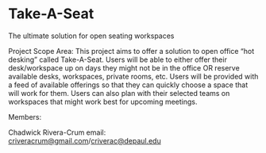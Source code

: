 # Take-A-Seat
The ultimate solution for open seating workspaces

Project Scope Area: 
This project aims to offer a solution to open office “hot desking” called Take-A-Seat.  Users will be able to either offer their desk/workspace up on days they might not be in the office OR reserve available desks, workspaces, private rooms, etc. Users will be provided with a feed of available offerings so that they can quickly choose a space that will work for them. Users can also plan with their selected teams on workspaces that might work best for upcoming meetings.

Members:

Chadwick Rivera-Crum email: criveracrum@gmail.com/criverac@depaul.edu
